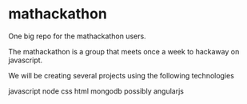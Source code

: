 mathackathon
============

One big repo for the mathackathon users.

The mathackathon is a group that meets once a week to hackaway on javascript.

We will be creating several projects using the following technologies

javascript
node
css
html
mongodb
possibly angularjs

